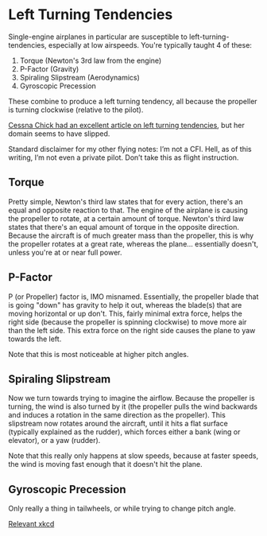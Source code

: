 # Left Turning Tendencies

Single-engine airplanes in particular are susceptible to left-turning-tendencies, especially at low airspeeds. You're typically taught 4 of these:

1. Torque (Newton's 3rd law from the engine)
2. P-Factor (Gravity)
3. Spiraling Slipstream (Aerodynamics)
4. Gyroscopic Precession

These combine to produce a left turning tendency, all because the propeller is turning clockwise (relative to the pilot).

<a href="https://cessnachick.com/2016/06/01/left-turning-tendencies/" data-proofer-ignore>Cessna Chick had an excellent article on left turning tendencies</a>, but her domain seems to have slipped.

Standard disclaimer for my other flying notes: I’m not a CFI. Hell, as of this writing, I’m not even a private pilot. Don’t take this as flight instruction.

## Torque

Pretty simple, Newton's third law states that for every action, there's an equal and opposite reaction to that. The engine of the airplane is causing the propeller to rotate, at a certain amount of torque. Newton's third law states that there's an equal amount of torque in the opposite direction. Because the aircraft is of much greater mass than the propeller, this is why the propeller rotates at a great rate, whereas the plane... essentially doesn't, unless you're at or near full power.

## P-Factor

P (or Propeller) factor is, IMO misnamed. Essentially, the propeller blade that is going "down" has gravity to help it out, whereas the blade(s) that are moving horizontal or up don't. This, fairly minimal extra force, helps the right side (because the propeller is spinning clockwise) to move more air than the left side. This extra force on the right side causes the plane to yaw towards the left.

Note that this is most noticeable at higher pitch angles.

## Spiraling Slipstream

Now we turn towards trying to imagine the airflow. Because the propeller is turning, the wind is also turned by it (the propeller pulls the wind backwards and induces a rotation in the same direction as the propeller). This slipstream now rotates around the aircraft, until it hits a flat surface (typically explained as the rudder), which forces either a bank (wing or elevator), or a yaw (rudder).

Note that this really only happens at slow speeds, because at faster speeds, the wind is moving fast enough that it doesn't hit the plane.

## Gyroscopic Precession

Only really a thing in tailwheels, or while trying to change pitch angle.

[Relevant xkcd](https://xkcd.com/332/)

